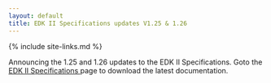```yaml
---
layout: default
title: EDK II Specifications updates V1.25 & 1.26
---
```

{% include site-links.md %}

Announcing the 1.25 and 1.26  updates to the EDK II Specifications. Goto the  <a href="{{wiki}}/EDK-II-Specifications" title="EDK-II-Specifications"> EDK II Specifications </a> page to download the latest documentation.
